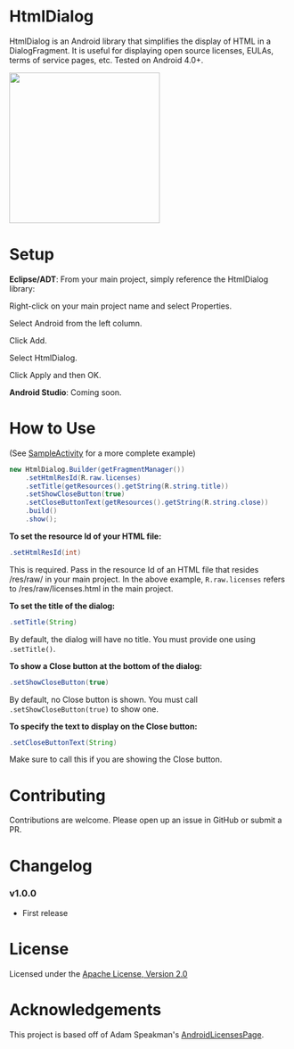 HtmlDialog
===================

HtmlDialog is an Android library that simplifies the display of HTML in a DialogFragment. It is useful for displaying open source licenses, EULAs, terms of service pages, etc. Tested on Android 4.0+.

<img src="https://raw.github.com/jjobes/HtmlDialog/master/screenshots/1.png" width="270" style="margin-right:10px;">

Setup
=====

**Eclipse/ADT**:
From your main project, simply reference the HtmlDialog library:

Right-click on your main project name and select Properties.

Select Android from the left column.

Click Add.

Select HtmlDialog.

Click Apply and then OK.

**Android Studio**:
Coming soon.

How to Use
==========
(See [SampleActivity](https://github.com/jjobes/HtmlDialog/blob/master/HtmlDialogSample/src/com/github/jjobes/htmldialog/sample/SampleActivity.java) for a more complete example)

``` java
new HtmlDialog.Builder(getFragmentManager())
    .setHtmlResId(R.raw.licenses)
    .setTitle(getResources().getString(R.string.title))
    .setShowCloseButton(true)
    .setCloseButtonText(getResources().getString(R.string.close))
    .build()
    .show();
```

**To set the resource Id of your HTML file:**

``` java
.setHtmlResId(int)
```

This is required. Pass in the resource Id of an HTML file that resides /res/raw/ in your main project. In the above example, `R.raw.licenses` refers to /res/raw/licenses.html in the main project.

**To set the title of the dialog:**

``` java
.setTitle(String)
```
By default, the dialog will have no title. You must provide one using `.setTitle()`.

**To show a Close button at the bottom of the dialog:**

``` java
.setShowCloseButton(true)
```

By default, no Close button is shown. You must call `.setShowCloseButton(true)` to show one. 

**To specify the text to display on the Close button:**

``` java
.setCloseButtonText(String)
```

Make sure to call this if you are showing the Close button.


Contributing
============
Contributions are welcome. Please open up an issue in GitHub or submit a PR.

Changelog
=========

### v1.0.0

* First release

License
=======
Licensed under the [Apache License, Version 2.0](http://www.apache.org/licenses/LICENSE-2.0.html)

Acknowledgements
================
This project is based off of Adam Speakman's [AndroidLicensesPage](https://github.com/adamsp/AndroidLicensesPage).

